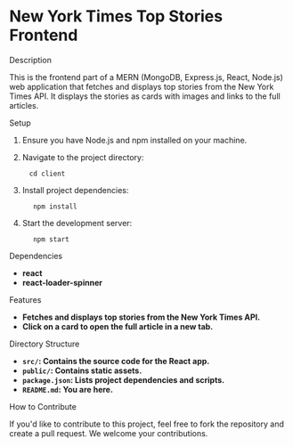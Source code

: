 # New York Times Top Stories Frontend

Description

This is the frontend part of a MERN (MongoDB, Express.js, React, Node.js) web application that fetches and displays top stories from the New York Times API. It displays the stories as cards with images and links to the full articles.

Setup

1. Ensure you have Node.js and npm installed on your machine.

2. Navigate to the project directory:

 ```
      cd client
 ```

3. Install project dependencies:

```
      npm install
 ```

4. Start the development server:

```
      npm start
 ```

Dependencies

- **react**
- **react-loader-spinner**

Features

- **Fetches and displays top stories from the New York Times API.**
- **Click on a card to open the full article in a new tab.**

Directory Structure

- **`src/`: Contains the source code for the React app.**
- **`public/`: Contains static assets.**
- **`package.json`: Lists project dependencies and scripts.**
- **`README.md`: You are here.**

How to Contribute

If you'd like to contribute to this project, feel free to fork the repository and create a pull request. We welcome your contributions.
